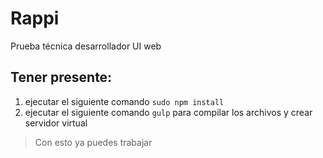 # Rappi
Prueba técnica desarrollador UI web

## Tener presente: ##
1. ejecutar el siguiente comando `sudo npm install`
3. ejecutar el siguiente comando `gulp` para compilar los archivos y crear servidor virtual

> Con esto ya puedes trabajar
